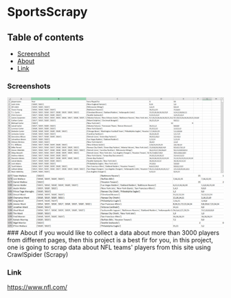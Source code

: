 # SportsScrapy

## Table of contents
* [Screenshot](#screenshot)
* [About](#about)
* [Link](#link)

### Screenshots
<img src="scraped_players.PNG" alt="a"/>
<img src="scraped_players2.PNG" alt="a"/>
### About
if you would like to collect a data about more than 3000 players from different pages, then this project is a best fir for you,
in this project, one is going to scrap data about NFL teams' players from this site using CrawlSpider (Scrapy)

### Link
https://www.nfl.com/ 
